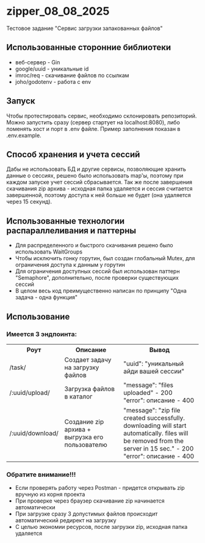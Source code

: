 # zipper_08_08_2025
Тестовое задание "Сервис загрузки запакованных файлов"

## Использованные сторонние библиотеки
- веб-сервер - Gin
- google/uuid - уникальные id
- imroc/req - скачивание файлов по ссылкам
- joho/godotenv - работа с env

## Запуск
Чтобы протестировать сервис, необходимо склонировать репозиторий. Можно запустить сразу (сервер стартует на localhost:8080), либо поменять хост и порт в .env файле. Пример заполнения показан в .env.example.

## Способ хранения и учета сессий
Дабы не использовать БД и другие сервисы, позволяющие хранить данные о сессиях, решено было использовать map'ы, поэтому при каждом запуске учет сессий сбрасывается. Так же после завершения скачивания zip архива - исходная папка удаляется и сессия считается завершенной, поэтому доступа к ней больше не будет (она удаляется через 15 секунд).

## Использованные технологии распараллеливания и паттерны

- Для распределенного и быстрого скачивания решено было использовать WaitGroups
- Чтобы исключить гонку горутин, был создан глобальный Mutex, для ограничения доступа к данным у горутин
- Для ограничения доступных сессий был использован паттерн "Semaphore", дополнительно, после проверки существующих сессий
- В целом весь код преимущественно написан по принципу "Одна задача - одна функция" 

## Использование
### Имеется 3 эндпоинта:

<table>
  <th>
    Роут
  </th>
  <th>
    Описание
  </th>
  <th>
    Вывод
  </th>
  <tr>
    <td>
      /task/
    </td>
    <td>
      Создает задачу на загрузку файлов
    </td>
    <td>
      "uuid": "уникальный айди вашей сессии"
    </td>
  </tr>
  <tr>
    <td>
      /:uuid/upload/
    </td>
    <td>
      Загрузка файлов в каталог
    </td>
    <td>
      "message": "files uploaded" - 200<br>
      "error": описание - 400
    </td>
  </tr>
  <tr>
    <td>
      /:uuid/download/
    </td>
    <td>
      Создание zip архива + выгрузка его пользователю
    </td>
    <td>
      "message": "zip file created successfully. downloading will start automatically. files will be removed from the server in 15 sec." - 200<br>
      "error": описание - 400
    </td>
  </tr>
</table>

### Обратите внимание!!!
- Если проверять работу через Postman - придется открывать zip вручную из корня проекта
- При проверке через браузер скачивание zip начинается автоматически
- При загрузке сразу 3 допустимых файлов происходит автоматический редирект на загрузку
- С целью экономии ресурсов, после загрузки zip, исходная папка удаляется
